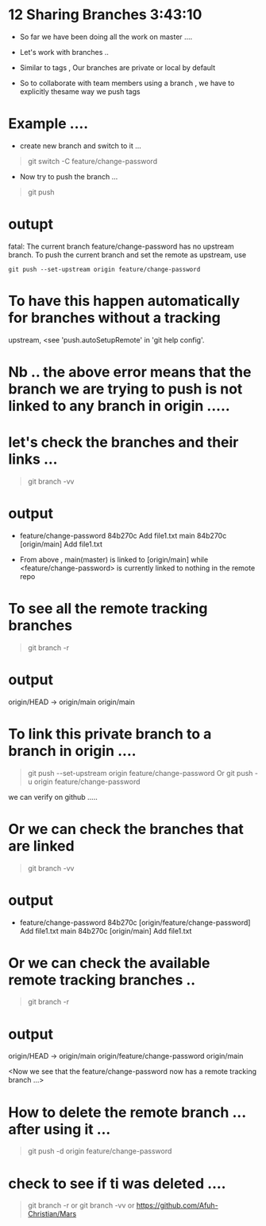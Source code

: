 # 12 Sharing Branches           3:43:10           

- So far we have been doing all the work on master .... 

- Let's work with branches ..
- Similar to tags , Our branches are private or local by default
- So to collaborate with team members using a branch , we have to explicitly <push the branch> thesame way we push tags 





# Example .... 

- create new  branch and switch to it ... 
> git switch -C feature/change-password

- Now try to push the branch ... 
> git push 
# outupt 
fatal: The current branch feature/change-password has no upstream branch.
To push the current branch and set the remote as upstream, use

    git push --set-upstream origin feature/change-password

# To have this happen automatically for branches without a tracking
upstream, <see 'push.autoSetupRemote' in 'git help config'.



# Nb .. the above error means that the branch we are trying to push is not linked to any branch in origin ..... 

# let's check the branches and their links ... 

> git branch -vv 
# output
* feature/change-password 84b270c Add file1.txt
  main                    84b270c [origin/main] Add file1.txt



- From above , main(master) is linked to [origin/main] while 
<feature/change-password> is currently linked to nothing in the remote repo


# To see all the remote tracking branches 

> git branch -r
# output
  origin/HEAD -> origin/main
  origin/main




















# To link this private branch to a branch in origin .... 

> git push --set-upstream origin feature/change-password 
Or 
> git push -u origin feature/change-password


<Done> 


we can  verify on github ..... 





# Or we can check the branches that are linked 

> git branch -vv 
# output
* feature/change-password 84b270c [origin/feature/change-password] Add file1.txt
  main                    84b270c [origin/main] Add file1.txt



# Or we  can check the available remote tracking branches .. 

> git branch -r 
# output
  origin/HEAD -> origin/main
  origin/feature/change-password
  origin/main





<Now we see that the feature/change-password now has a remote tracking branch ...>








# How to delete the remote branch ... after using it ... 

> git push -d origin feature/change-password





# check to see if ti was deleted .... 
> git branch -r 
or 
> git branch -vv 
or 
https://github.com/Afuh-Christian/Mars














































